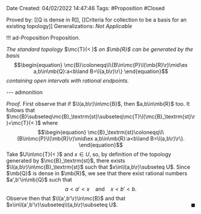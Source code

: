 <br />
<br />

Date Created: 04/02/2022 14:47:46
Tags: #Proposition #Closed 

Proved by: [[Q is dense in R]], [[Criteria for collection to be a basis for an existing topology]]
Generalizations: _Not Applicable_

!!! ad-Proposition Proposition.

_The standard topology_ $\mc{T}(<)$ _on $\mb{R}$ can be generated by the basis_
$$\begin{equation}
    \mc{B}\coloneqq\l\{B\in\mc{P}\l(\mb{R}\r)\mid\ex a,b\in\mb{Q}:a<b\land B=\l(a,b\r)\r\}
\end{equation}$$
_containing open intervals with rational endpoints._

--- admonition

_Proof_. First observe that if $\l(a,b\r)\in\mc{B}$, then $a,b\in\mb{R}$ too. It follows that $\mc{B}\subseteq\mc{B}_\textrm{st}\subseteq\mc{T}\l(\mc{B}_\textrm{st}\r)=\mc{T}(<)$ where
$$\begin{equation}
    \mc{B}_\textrm{st}\coloneqq\l\{B\in\mc{P}\l(\mb{R}\r)\mid\ex a,b\in\mb{R}:a<b\land B=\l(a,b\r)\r\}.
\end{equation}$$
Take $U\in\mc{T}(<)$ and $x\in U$, so, by definition of the topology generated by $\mc{B}_\textrm{st}$, there exists $\l(a,b\r)\in\mc{B}_\textrm{st}$ such that $x\in\l(a,b\r)\subseteq U$. Since $\mb{Q}$ is dense in $\mb{R}$, we see that there exist rational numbers $a',b'\in\mb{Q}$ such that
$$\begin{equation}
    a<a'<x\ \ \ \ \textrm{and}\ \ \ \ x<b'<b.
\end{equation}$$
Observe then that $\l(a',b'\r)\in\mc{B}$ and that $x\in\l(a',b'\r)\subseteq\l(a,b\r)\subseteq U$.<span style="float:right;">$\blacksquare$</span>
